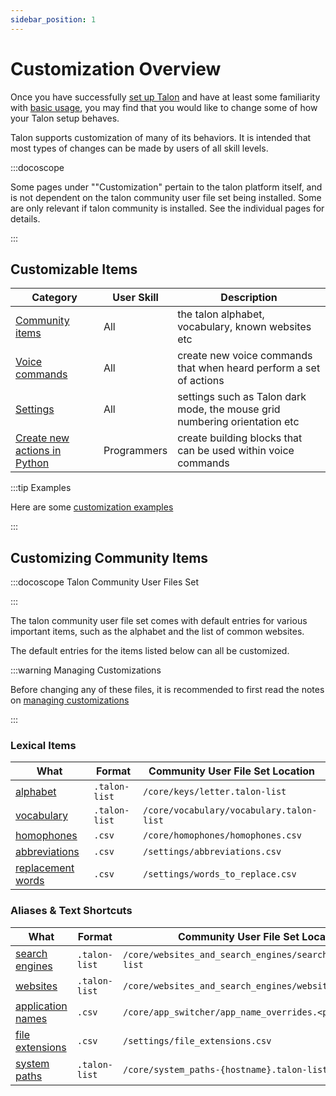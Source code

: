 ```yaml
---
sidebar_position: 1
---
```


# Customization Overview

Once you have successfully [set up Talon](/docs/Resource%20Hub/Talon%20Installation/installation_guide.md)
and have at least some familiarity with [basic usage](/docs/Basic%20Usage/basic_usage.md), you may find that you would like to change some of how your Talon setup behaves.

Talon supports customization of many of its behaviors. It is intended that most types of changes can be made
by users of all skill levels.


:::docoscope

Some pages under ""Customization" pertain to the talon platform itself, and is not dependent on the
talon community user file set being installed. Some are only relevant if talon community is installed.
See the individual pages for details.

:::


## Customizable Items

| Category                                                        | User Skill  | Description                                                                |
| --------------------------------------------------------------- | ----------- | -------------------------------------------------------------------------- |
| [Community items](#customizing-community-items)                 | All         | the talon alphabet, vocabulary, known websites etc                         |
| [Voice commands](./TalonScript/voice-commands.md)               | All         | create new voice commands that when heard perform a set of actions         |
| [Settings](./settings.md)                                       | All         | settings such as Talon dark mode, the mouse grid numbering orientation etc |
| [Create new actions in Python](./Python%20Programming/index.md) | Programmers | create building blocks that can be used within voice commands              |

:::tip Examples

Here are some [customization examples](./Examples/index.md)

:::

## Customizing Community Items

:::docoscope Talon Community User Files Set

:::

The talon community user file set comes with default entries for various important items, such as the alphabet
and the list of common websites.

The default entries for the items listed below can all be customized.

:::warning Managing Customizations

Before changing any of these files, it is recommended to first read the notes on [managing customizations](./managing-customizations.md)

:::

### Lexical Items

| What                                                                                | Format        | Community User File Set Location         |
| ----------------------------------------------------------------------------------- | ------------- | ---------------------------------------- |
| [alphabet](/docs/Basic%20Usage/Command%20Mode/single-characters.md#talon-alphabet)  | `.talon-list` | `/core/keys/letter.talon-list`           |
| [vocabulary](/docs/Basic%20Usage/dictation_mode.md#vocabulary-customization)        | `.talon-list` | `/core/vocabulary/vocabulary.talon-list` |
| [homophones](/docs/Basic%20Usage/Command%20Mode/text-shortcuts.md#homophones)       | `.csv`        | `/core/homophones/homophones.csv`        |
| [abbreviations](/docs/Basic%20Usage/Command%20Mode/text-shortcuts.md#abbreviations) | `.csv`        | `/settings/abbreviations.csv`            |
| [replacement words](/docs/Basic%20Usage/dictation_mode.md#replacement-words)        | `.csv`        | `/settings/words_to_replace.csv`         |

### Aliases & Text Shortcuts

| What                                                                                                       | Format        | Community User File Set Location                             |
| ---------------------------------------------------------------------------------------------------------- | ------------- | ------------------------------------------------------------ |
| [search engines](/docs/Resource%20Hub/Supported%20Applications/App%20Tags/browsers.md#search-engines-list) | `.talon-list` | `/core/websites_and_search_engines/search_engine.talon-list` |
| [websites](/docs/Resource%20Hub/Supported%20Applications/App%20Tags/browsers.md#website-list)              | `.talon-list` | `/core/websites_and_search_engines/website.talon-list`       |
| [application names](/docs/Basic%20Usage/Command%20Mode/pc-control.md#application-names)                    | `.csv`        | `/core/app_switcher/app_name_overrides.<platform>.csv`       |
| [file extensions](/docs/Basic%20Usage/Command%20Mode/text-shortcuts.md#file-extensions)                    | `.csv`        | `/settings/file_extensions.csv`                              |
| [system paths](/docs/Resource%20Hub/Supported%20Applications/App%20Tags/file_manager.md#usersystem_path)   | `.talon-list` | `/core/system_paths-{hostname}.talon-list`                   |
